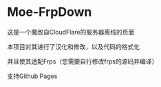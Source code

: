 # Moe-FrpDown
这是一个魔改自CloudFlare的服务器离线的页面

本项目对其进行了汉化和修改，以及代码的格式化

并且使其适配Frps（您需要自行修改frps的源码并编译）

支持Github Pages
